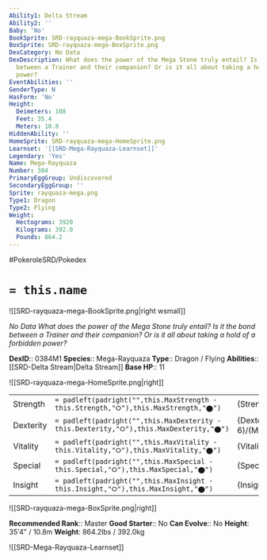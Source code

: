 ```yaml
---
Ability1: Delta Stream
Ability2: ''
Baby: 'No'
BookSprite: SRD-rayquaza-mega-BookSprite.png
BoxSprite: SRD-rayquaza-mega-BoxSprite.png
DexCategory: No Data
DexDescription: What does the power of the Mega Stone truly entail? Is it the bond
  between a Trainer and their companion? Or is it all about taking a hold of a forbidden
  power?
EventAbilities: ''
GenderType: N
HasForm: 'No'
Height:
  Deimeters: 108
  Feet: 35.4
  Meters: 10.8
HiddenAbility: ''
HomeSprite: SRD-rayquaza-mega-HomeSprite.png
Learnset: '[[SRD-Mega-Rayquaza-Learnset]]'
Legendary: 'Yes'
Name: Mega-Rayquaza
Number: 384
PrimaryEggGroup: Undiscovered
SecondaryEggGroup: ''
Sprite: rayquaza-mega.png
Type1: Dragon
Type2: Flying
Weight:
  Hectograms: 3920
  Kilograms: 392.0
  Pounds: 864.2
---
```


#PokeroleSRD/Pokedex

# `= this.name`

![[SRD-rayquaza-mega-BookSprite.png|right wsmall]]

*No Data*
*What does the power of the Mega Stone truly entail? Is it the bond between a Trainer and their companion? Or is it all about taking a hold of a forbidden power?*

**DexID**:: 0384M1
**Species**:: Mega-Rayquaza
**Type**:: Dragon / Flying
**Abilities**:: [[SRD-Delta Stream|Delta Stream]]
**Base HP**:: 11

![[SRD-rayquaza-mega-HomeSprite.png|right]]

|           |                                                                                        |                                          |
| --------- | -------------------------------------------------------------------------------------- | ---------------------------------------- |
| Strength  | `= padleft(padright("",this.MaxStrength - this.Strength,"⭘"),this.MaxStrength,"⬤")`    | (Strength::9)/(MaxStrength::9)   |
| Dexterity | `= padleft(padright("",this.MaxDexterity - this.Dexterity,"⭘"),this.MaxDexterity,"⬤")` | (Dexterity:: 6)/(MaxDexterity::6) |
| Vitality  | `= padleft(padright("",this.MaxVitality - this.Vitality,"⭘"),this.MaxVitality,"⬤")`    | (Vitality::6)/(MaxVitality::6)   |
| Special   | `= padleft(padright("",this.MaxSpecial - this.Special,"⭘"),this.MaxSpecial,"⬤")`       | (Special::9)/(MaxSpecial::9)     |
| Insight   | `= padleft(padright("",this.MaxInsight - this.Insight,"⭘"),this.MaxInsight,"⬤")`       | (Insight::6)/(MaxInsight::6)     |

![[SRD-rayquaza-mega-BoxSprite.png|right]]

**Recommended Rank**:: Master
**Good Starter**:: No
**Can Evolve**:: No
**Height**: 35'4" / 10.8m
**Weight**: 864.2lbs / 392.0kg

![[SRD-Mega-Rayquaza-Learnset]]